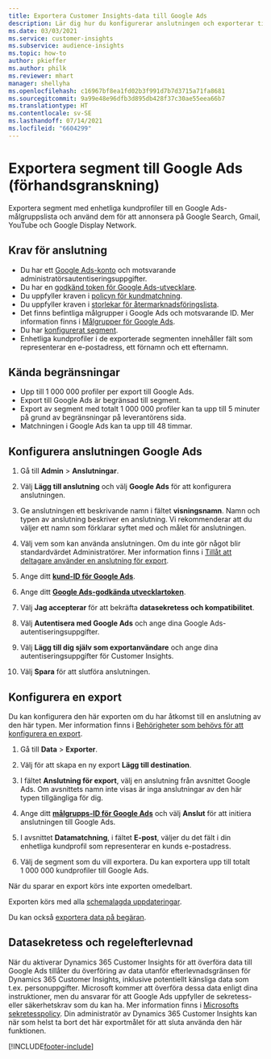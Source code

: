 ```yaml
---
title: Exportera Customer Insights-data till Google Ads
description: Lär dig hur du konfigurerar anslutningen och exporterar till Google Ads.
ms.date: 03/03/2021
ms.service: customer-insights
ms.subservice: audience-insights
ms.topic: how-to
author: pkieffer
ms.author: philk
ms.reviewer: mhart
manager: shellyha
ms.openlocfilehash: c16967bf8ea1fd02b3f991d7b7d3715a71fa8681
ms.sourcegitcommit: 9a99e48e96dfb3d895db428f37c30ae55eea66b7
ms.translationtype: HT
ms.contentlocale: sv-SE
ms.lasthandoff: 07/14/2021
ms.locfileid: "6604299"
---
```

# <a name="export-segments-to-google-ads-preview"></a>Exportera segment till Google Ads (förhandsgranskning)

Exportera segment med enhetliga kundprofiler till en Google Ads-målgruppslista och använd dem för att annonsera på Google Search, Gmail, YouTube och Google Display Network. 

## <a name="prerequisites-for-connection"></a>Krav för anslutning

-   Du har ett [Google Ads-konto](https://ads.google.com/) och motsvarande administratörsautentiseringsuppgifter.
-   Du har en [godkänd token för Google Ads-utvecklare](https://developers.google.com/google-ads/api/docs/first-call/dev-token). 
-   Du uppfyller kraven i [policyn för kundmatchning](https://support.google.com/adspolicy/answer/6299717).
-   Du uppfyller kraven i [storlekar för återmarknadsföringslista](https://support.google.com/google-ads/answer/7558048).
-   Det finns befintliga målgrupper i Google Ads och motsvarande ID. Mer information finns i [Målgrupper för Google Ads](https://support.google.com/google-ads/answer/7558048?hl=en#:~:text=Audience%20lists%20is%20a%20section,Display%20Network%20through%20remarketing%20campaigns.).
-   Du har [konfigurerat segment](segments.md).
-   Enhetliga kundprofiler i de exporterade segmenten innehåller fält som representerar en e-postadress, ett förnamn och ett efternamn.

## <a name="known-limitations"></a>Kända begränsningar

- Upp till 1 000 000 profiler per export till Google Ads.
- Export till Google Ads är begränsad till segment.
- Export av segment med totalt 1 000 000 profiler kan ta upp till 5 minuter på grund av begränsningar på leverantörens sida. 
- Matchningen i Google Ads kan ta upp till 48 timmar.

## <a name="set-up-connection-to-google-ads"></a>Konfigurera anslutningen Google Ads

1. Gå till **Admin** > **Anslutningar**.

1. Välj **Lägg till anslutning** och välj **Google Ads** för att konfigurera anslutningen.

1. Ge anslutningen ett beskrivande namn i fältet **visningsnamn**. Namn och typen av anslutning beskriver en anslutning. Vi rekommenderar att du väljer ett namn som förklarar syftet med och målet för anslutningen.

1. Välj vem som kan använda anslutningen. Om du inte gör något blir standardvärdet Administratörer. Mer information finns i [Tillåt att deltagare använder en anslutning för export](connections.md#allow-contributors-to-use-a-connection-for-exports).

1. Ange ditt **[kund-ID för Google Ads](https://support.google.com/google-ads/answer/1704344)**.

1. Ange ditt **[Google Ads-godkända utvecklartoken](https://developers.google.com/google-ads/api/docs/first-call/dev-token)**.

1. Välj **Jag accepterar** för att bekräfta **datasekretess och kompatibilitet**.

1. Välj **Autentisera med Google Ads** och ange dina Google Ads-autentiseringsuppgifter.

1. Välj **Lägg till dig själv som exportanvändare** och ange dina autentiseringsuppgifter för Customer Insights.

1. Välj **Spara** för att slutföra anslutningen. 

## <a name="configure-an-export"></a>Konfigurera en export

Du kan konfigurera den här exporten om du har åtkomst till en anslutning av den här typen. Mer information finns i [Behörigheter som behövs för att konfigurera en export](export-destinations.md#set-up-a-new-export).

1. Gå till **Data** > **Exporter**.

1. Välj för att skapa en ny export **Lägg till destination**.

1. I fältet **Anslutning för export**, välj en anslutning från avsnittet Google Ads. Om avsnittets namn inte visas är inga anslutningar av den här typen tillgängliga för dig.

1. Ange ditt **[målgrupps-ID för Google Ads](https://support.google.com/google-ads/answer/7558048?hl=en#:~:text=Audience%20lists%20is%20a%20section,Display%20Network%20through%20remarketing%20campaigns.)** och välj **Anslut** för att initiera anslutningen till Google Ads.

1. I avsnittet **Datamatchning**, i fältet **E-post**, väljer du det fält i din enhetliga kundprofil som representerar en kunds e-postadress.

1. Välj de segment som du vill exportera. Du kan exportera upp till totalt 1 000 000 kundprofiler till Google Ads.

När du sparar en export körs inte exporten omedelbart.

Exporten körs med alla [schemalagda uppdateringar](system.md#schedule-tab). 

Du kan också [exportera data på begäran](export-destinations.md#run-exports-on-demand). 

## <a name="data-privacy-and-compliance"></a>Datasekretess och regelefterlevnad

När du aktiverar Dynamics 365 Customer Insights för att överföra data till Google Ads tillåter du överföring av data utanför efterlevnadsgränsen för Dynamics 365 Customer Insights, inklusive potentiellt känsliga data som t.ex. personuppgifter. Microsoft kommer att överföra dessa data enligt dina instruktioner, men du ansvarar för att Google Ads uppfyller de sekretess- eller säkerhetskrav som du kan ha. Mer information finns i [Microsofts sekretesspolicy](https://go.microsoft.com/fwlink/?linkid=396732).
Din administratör av Dynamics 365 Customer Insights kan när som helst ta bort det här exportmålet för att sluta använda den här funktionen.


[!INCLUDE[footer-include](../includes/footer-banner.md)]
